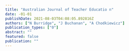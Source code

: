 ```yaml
---
title: "Australian Journal of Teacher Educatio n"
date: -01-01
publishDate: 2021-08-03T04:08:05.892816Z
authors: ["N Burridge", "J Buchanan", "A Chodkiewicz"]
publication_types: ["0"]
abstract: ""
featured: false
publication: ""
---
```


